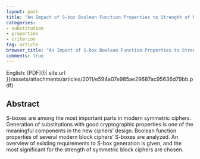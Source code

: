 ```yaml
---
layout: post
title: "An Impact of S-box Boolean Function Properties to Strength of Modern Symmetric Block Ciphers"
categories:
- substitution
- properties
- criterion
tag: article
browser_title: "An Impact of S-box Boolean Function Properties to Strength of Modern Symmetric Block Ciphers"
comments: true
---
```


English: [PDF]({{ site.url }}/assets/attachments/articles/2011/e594a07e985ae29687ac95636d79bb.pdf)

<!--more-->

## Abstract

S-boxes are among the most important parts in modern symmetric ciphers. Generation of substitutions with good cryptographic properties is one of the meaningful components in the new ciphers’ design. Boolean function properties of several modern block ciphers’ S-boxes are analyzed. An overview of existing requirements to S-box generation is given, and the most significant for the strength of symmetric block ciphers are chosen.